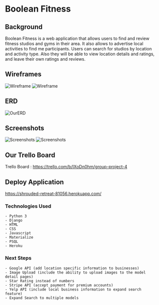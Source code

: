 # Boolean Fitness

## Background 
Boolean Fitness is a web application that allows users to find  and review fitness studios and gyms in their area. It also allows to advertise local activities to find me participants. Users can search for studios by location and activity type. Also they will be able to view location details and ratings, and leave their own ratings and reviews.

## Wireframes
![Wireframe](https://i.imgur.com/yzWld0M.png)
![Wireframe](https://i.imgur.com/Vhqcsar.png)

## ERD
![OurERD](https://i.imgur.com/3d0Ckzp.png)

## Screenshots
![Screenshots](https://i.imgur.com/PjMaXAo.png)
![Screenshots](https://i.imgur.com/4VkF8Eu.png)

## Our Trello Board
Trello Board : https://trello.com/b/IXoDn0hm/group-project-4

## Deploy Application

https://shrouded-retreat-81056.herokuapp.com/

### Technologies Used
    - Python 3
    - Django
    - HTML 
    - CSS 
    - Javascript 
    - Materialize 
    - PSQL
    - Heroku


### Next Steps 

    - Google API (add location specific information to businesses)
    - Image Upload (include the ability to upload images to the model detail pages)
    - Star Rating instead of numbers
    - Stripe API (accept payment for premium accounts)
    - Yelp API (include local business information to expand search feature)
    - Expand Search to multiple models 



